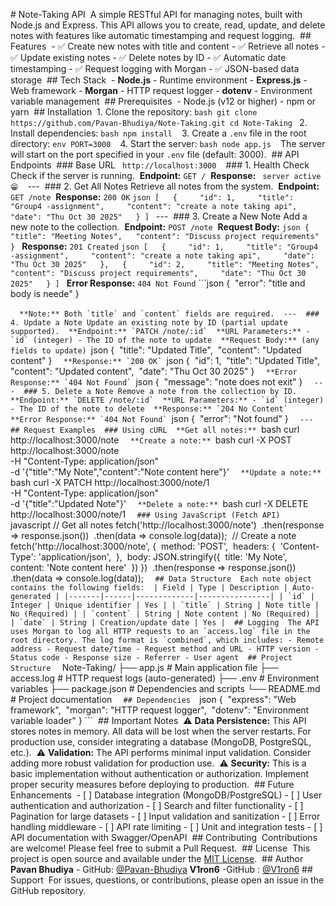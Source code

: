 ‎# Note-Taking API
‎
‎A simple RESTful API for managing notes, built with Node.js and Express. This API allows you to create, read, update, and delete notes with features like automatic timestamping and request logging.
‎
‎## Features
‎
‎- ✅ Create new notes with title and content
‎- ✅ Retrieve all notes
‎- ✅ Update existing notes
‎- ✅ Delete notes by ID
‎- ✅ Automatic date timestamping
‎- ✅ Request logging with Morgan
‎- ✅ JSON-based data storage
‎
‎## Tech Stack
‎
‎- **Node.js** - Runtime environment
‎- **Express.js** - Web framework
‎- **Morgan** - HTTP request logger
‎- **dotenv** - Environment variable management
‎
‎## Prerequisites
‎
‎- Node.js (v12 or higher)
‎- npm or yarn
‎
‎## Installation
‎
‎1. Clone the repository:
‎```bash
‎git clone https://github.com/Pavan-Bhudiya/Note-Taking.git
‎cd Note-Taking
‎```
‎
‎2. Install dependencies:
‎```bash
‎npm install
‎```
‎
‎3. Create a `.env` file in the root directory:
‎```env
‎PORT=3000
‎```
‎
‎4. Start the server:
‎```bash
‎node app.js
‎```
‎
‎The server will start on the port specified in your `.env` file (default: 3000).
‎
‎## API Endpoints
‎
‎### Base URL
‎```
‎http://localhost:3000
‎```
‎
‎### 1. Health Check
‎Check if the server is running.
‎
‎**Endpoint:** `GET /`
‎
‎**Response:**
‎```
‎server active 😁
‎```
‎
‎---
‎
‎### 2. Get All Notes
‎Retrieve all notes from the system.
‎
‎**Endpoint:** `GET /note`
‎
‎**Response:** `200 OK`
‎```json
‎[
‎  {
‎    "id": 1,
‎    "title": "Group4 -assignment",
‎    "content": "create a note taking api",
‎    "date": "Thu Oct 30 2025"
‎  }
‎]
‎```
‎
‎---
‎
‎### 3. Create a New Note
‎Add a new note to the collection.
‎
‎**Endpoint:** `POST /note`
‎
‎**Request Body:**
‎```json
‎{
‎  "title": "Meeting Notes",
‎  "content": "Discuss project requirements"
‎}
‎```
‎
‎**Response:** `201 Created`
‎```json
‎[
‎  {
‎    "id": 1,
‎    "title": "Group4 -assignment",
‎    "content": "create a note taking api",
‎    "date": "Thu Oct 30 2025"
‎  },
‎  {
‎    "id": 2,
‎    "title": "Meeting Notes",
‎    "content": "Discuss project requirements",
‎    "date": "Thu Oct 30 2025"
‎  }
‎]
‎```
‎
‎**Error Response:** `404 Not Found`
‎```json
‎{
‎  "error": "title and body is neede"
‎}

‎```
‎
‎**Note:** Both `title` and `content` fields are required.
‎
‎---
‎
‎### 4. Update a Note
‎Update an existing note by ID (partial update supported).
‎
‎**Endpoint:** `PATCH /note/:id`
‎
‎**URL Parameters:**
‎- `id` (integer) - The ID of the note to update
‎
‎**Request Body:** (any fields to update)
‎```json
‎{
‎  "title": "Updated Title",
‎  "content": "Updated content"
‎}
‎```
‎
‎**Response:** `200 OK`
‎```json
‎{
‎  "id": 1,
‎  "title": "Updated Title",
‎  "content": "Updated content",
‎  "date": "Thu Oct 30 2025"
‎}
‎```
‎
‎**Error Response:** `404 Not Found`
‎```json
‎{
‎  "message": "note does not exit"
‎}
‎```
‎
‎---
‎
‎### 5. Delete a Note
‎Remove a note from the collection by ID.
‎
‎**Endpoint:** `DELETE /note/:id`
‎
‎**URL Parameters:**
‎- `id` (integer) - The ID of the note to delete
‎
‎**Response:** `204 No Content`
‎
‎**Error Response:** `404 Not Found`
‎```json
‎{
‎  "error": "Not found"
‎}
‎```
‎
‎---
‎
‎## Request Examples
‎
‎### Using cURL
‎
‎**Get all notes:**
‎```bash
‎curl http://localhost:3000/note
‎```
‎
‎**Create a note:**
‎```bash
‎curl -X POST http://localhost:3000/note \
‎  -H "Content-Type: application/json" \
‎  -d '{"title":"My Note","content":"Note content here"}'
‎```
‎
‎**Update a note:**
‎```bash
‎curl -X PATCH http://localhost:3000/note/1 \
‎  -H "Content-Type: application/json" \
‎  -d '{"title":"Updated Note"}'
‎```
‎
‎**Delete a note:**
‎```bash
‎curl -X DELETE http://localhost:3000/note/1
‎```
‎
‎### Using JavaScript (Fetch API)
‎
‎```javascript
‎// Get all notes
‎fetch('http://localhost:3000/note')
‎  .then(response => response.json())
‎  .then(data => console.log(data));
‎
‎// Create a note
‎fetch('http://localhost:3000/note', {
‎  method: 'POST',
‎  headers: {
‎    'Content-Type': 'application/json',
‎  },
‎  body: JSON.stringify({
‎    title: 'My Note',
‎    content: 'Note content here'
‎  })
‎})
‎  .then(response => response.json())
‎  .then(data => console.log(data));
‎```
‎
‎## Data Structure
‎
‎Each note object contains the following fields:
‎
‎| Field | Type | Description | Auto-generated |
‎|-------|------|-------------|----------------|
‎| `id` | Integer | Unique identifier | Yes |
‎| `title` | String | Note title | No (Required) |
‎| `content` | String | Note content | No (Required) |
‎| `date` | String | Creation/update date | Yes |
‎
‎## Logging
‎
‎The API uses Morgan to log all HTTP requests to an `access.log` file in the root directory. The log format is `combined`, which includes:
‎- Remote address
‎- Request date/time
‎- Request method and URL
‎- HTTP version
‎- Status code
‎- Response size
‎- Referrer
‎- User agent
‎
‎## Project Structure
‎
‎```
‎Note-Taking/
‎├── app.js           # Main application file
‎├── access.log       # HTTP request logs (auto-generated)
‎├── .env             # Environment variables
‎├── package.json     # Dependencies and scripts
‎└── README.md        # Project documentation
‎```
‎
‎## Dependencies
‎
‎```json
‎{
‎  "express": "Web framework",
‎  "morgan": "HTTP request logger",
‎  "dotenv": "Environment variable loader"
‎}
‎```
‎
‎## Important Notes
‎
‎⚠️ **Data Persistence:** This API stores notes in memory. All data will be lost when the server restarts. For production use, consider integrating a database (MongoDB, PostgreSQL, etc.).
‎
‎⚠️ **Validation:** The API performs minimal input validation. Consider adding more robust validation for production use.
‎
‎⚠️ **Security:** This is a basic implementation without authentication or authorization. Implement proper security measures before deploying to production.
‎
‎## Future Enhancements
‎
‎- [ ] Database integration (MongoDB/PostgreSQL)
‎- [ ] User authentication and authorization
‎- [ ] Search and filter functionality
‎- [ ] Pagination for large datasets
‎- [ ] Input validation and sanitization
‎- [ ] Error handling middleware
‎- [ ] API rate limiting
‎- [ ] Unit and integration tests
‎- [ ] API documentation with Swagger/OpenAPI
‎
‎## Contributing
‎
‎Contributions are welcome! Please feel free to submit a Pull Request.
‎
‎## License
‎
‎This project is open source and available under the [MIT License](LICENSE).
‎
‎## Author
‎
‎**Pavan Bhudiya**
‎- GitHub: [@Pavan-Bhudiya](https://github.com/Pavan-Bhudiya)
‎**V1ron6** 
-GitHub : [@V1ron6](https://github.com/V1ron6)
‎## Support
‎
‎For issues, questions, or contributions, please open an issue in the GitHub repository.
